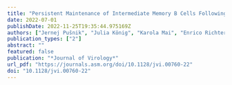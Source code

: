 ```yaml
---
title: "Persistent Maintenance of Intermediate Memory B Cells Following SARS-CoV-2 Infection and Vaccination Recall Response"
date: 2022-07-01
publishDate: 2022-11-25T19:35:44.975169Z
authors: ["Jernej Pušnik", "Julia König", "Karola Mai", "Enrico Richter", "Jasmin Zorn", "Hannah Proksch", "Bianca Schulte", "Galit Alter", "Hendrik Streeck"]
publication_types: ["2"]
abstract: ""
featured: false
publication: "*Journal of Virology*"
url_pdf: "https://journals.asm.org/doi/10.1128/jvi.00760-22"
doi: "10.1128/jvi.00760-22"
---
```


